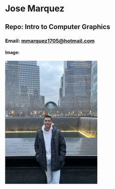 # Jose Marquez

## Repo: Intro to Computer Graphics

### Email: mmarquez1705@hotmail.com


#### Image: 


<img src = "./joseimg3 copia.jpg" width = "300"> 